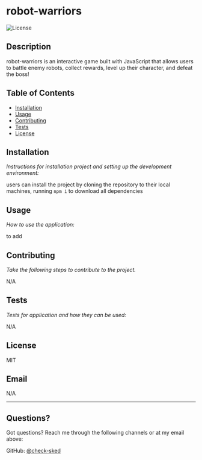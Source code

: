 # robot-warriors

  
  ![License](https://img.shields.io/badge/license-MIT-blue.svg)


  ## Description 
  
  robot-warriors is an interactive game built with JavaScript that allows users to battle enemy robots, collect rewards, level up their character, and defeat the boss!

  ## Table of Contents
  * [Installation](#installation)
  * [Usage](#usage)
  * [Contributing](#contributing)
  * [Tests](#tests)
  * [License](#license)
  
  ## Installation
  
  *Instructions for installation project and setting up the development environment:*
  
  users can install the project by cloning the repository to their local machines, running `npm i` to download all dependencies
  
  ## Usage 
  
  *How to use the application:*
  
  to add

  ## Contributing
  
  *Take the following steps to contribute to the project.*
  
  N/A
  
  ## Tests
  
  *Tests for application and how they can be used:*
  
  N/A
  
  ## License
  
  MIT
  
  
  ## Email
  
  N/A
  
  ---
  
  ## Questions?
  
  Got questions? Reach me through the following channels or at my email above:
 
  GitHub: [@check-sked](https://api.github.com/users/check-sked)
  